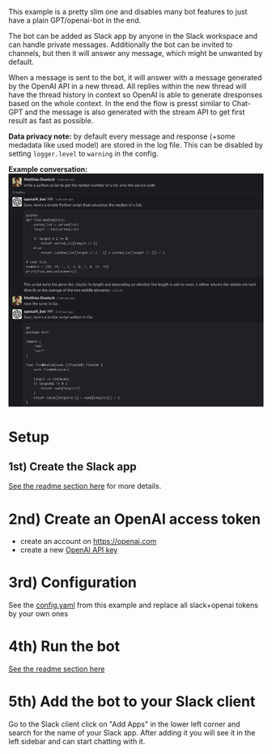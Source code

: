 This example is a pretty slim one and disables many bot features to just have a plain GPT/openai-bot in the end.

The bot can be added as Slack app by anyone in the Slack workspace and can handle private messages. Additionally the bot can be invited to channels, but then it will answer any message, which might be unwanted by default.

When a message is sent to the bot, it will answer with a message generated by the OpenAI API in a new thread. All replies within the new thread will have the thread history in context so OpenAI is able to generate dresponses based on the whole context. In the end the flow is presst similar to Chat-GPT and the message is also generated with the stream API to get first result as fast as possible.

**Data privacy note:** by default every message and response (+some medadata like used model) are stored in the log file. This can be disabled by setting `logger.level` to `warning` in the config.


**Example conversation:**
![Screenshot](./screenshot.png)

# Setup

## 1st) Create the Slack app
[See the readme section here](../../readme.md#1st-createprepare-the-slack-app) for more details. 

# 2nd) Create an OpenAI access token
- create an account on https://openai.com
- create a new [OpenAI API key](https://platform.openai.com/account/api-keys)

# 3rd) Configuration
See the [config.yaml](./config.yaml) from this example and replace all slack+openai tokens by your own ones

# 4th) Run the bot
[See the readme section here](../../readme.md#3rd-run-the-bot)

# 5th) Add the bot to your Slack client
Go to the Slack client click on "Add Apps" in the lower left corner and search for the name of your Slack app. 
After adding it you will see it in the left sidebar and can start chatting with it.
